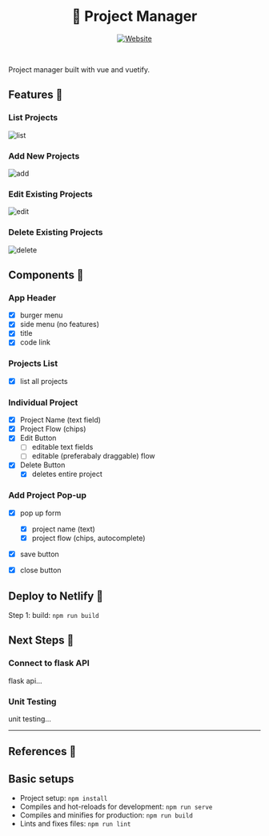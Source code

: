 <div align="center">
    <h1>💼 Project Manager</h1>
    
[![Website](https://img.shields.io/website?down_color=red&down_message=offline&label=Demo&style=for-the-badge&up_color=b&up_message=online&url=https%3A%2F%2Fhongmei-codes.github.io%2Fmoney_%2F)](https://...)
</div>
<br/>

Project manager built with vue and vuetify.


## Features 🧠
### List Projects
![list](https://.gif)
### Add New Projects
![add](https://github.com/hongmei-codes/repo_name/blob/master/demo/some.gif)
### Edit Existing Projects
![edit](https://github.com/hongmei-codes/repo_name/blob/master/demo/some.gif)
### Delete Existing Projects
![delete](https://github.com/hongmei-codes/repo_name/blob/master/demo/some.gif)

## Components 🧩
### App Header
- [X] burger menu
- [X] side menu (no features)
- [X] title
- [X] code link

### Projects List
- [X] list all projects

### Individual Project
- [X] Project Name (text field)
- [X] Project Flow (chips)
- [X] Edit Button
  - [ ] editable text fields
  - [ ] editable (preferabaly draggable) flow
- [X] Delete Button
  - [X] deletes entire project 
 
### Add Project Pop-up
- [X] pop up form
  - [X] project name (text)
  - [X] project flow (chips, autocomplete)
- [X] save button
- [X] close button
  

## Deploy to Netlify 🚀
Step 1: build: `npm run build`

## Next Steps 🐾
### Connect to flask API
flask api...

### Unit Testing
unit testing...

---
## References 🔎

## Basic setups
* Project setup: `npm install`
* Compiles and hot-reloads for development: `npm run serve`
* Compiles and minifies for production: `npm run build`
* Lints and fixes files: `npm run lint`
